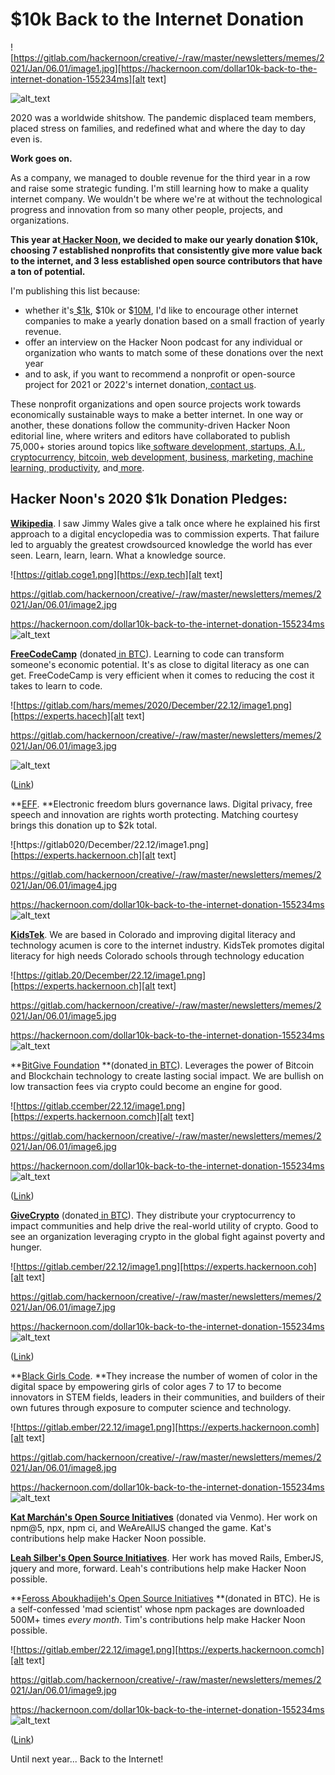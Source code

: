 




# $10k Back to the Internet Donation



![https://gitlab.com/hackernoon/creative/-/raw/master/newsletters/memes/2021/Jan/06.01/image1.jpg][https://hackernoon.com/dollar10k-back-to-the-internet-donation-155234ms][alt text]






![alt_text](images/image1.jpg "image_tooltip")


2020 was a worldwide shitshow. The pandemic displaced team members, placed stress on families, and redefined what and where the day to day even is.

**Work goes on.**

As a company, we managed to double revenue for the third year in a row and raise some strategic funding. I'm still learning how to make a quality internet company. We wouldn't be where we're at without the technological progress and innovation from so many other people, projects, and organizations.

**This year at[ Hacker Noon](https://hackernoon.com), we decided to make our yearly donation $10k, choosing 7 established nonprofits that consistently give more value back to the internet, and 3 less established open source contributors that have a ton of potential.**

I'm publishing this list because:



*   whether it's[ $1k](https://hackernoon.com/hacker-noon-donates-to-eff-in-support-of-a-better-internet-xbep3626), $10k or $[10M](https://www.google.com/search?sxsrf=ALeKk03Qg-A4GIG1_astE-B6ExpKXupC3g%3A1608906656391&ei=oPflX6ueF8OztQaOpr_QBg&q=10+million+dollar+donation&oq=10+million+dollar+donation&gs_lcp=CgZwc3ktYWIQAzICCAAyBAgAEB4yBggAEAUQHjIGCAAQBRAeMgYIABAFEB4yBggAEAUQHjoECAAQRzoGCAAQBxAeOgQIABBDOgcIABAUEIcCOgcIIxCwAhAnOggIABAIEAcQHjoICAAQBxAFEB46BAgAEA06BggAEA0QHjoICAAQDRAFEB5QnxRY7ytg7ixoAHADeACAAV-IAbIJkgECMTaYAQCgAQGqAQdnd3Mtd2l6yAEIwAEB&sclient=psy-ab&ved=0ahUKEwir7uutrOntAhXDWc0KHQ7TD2oQ4dUDCA0&uact=5), I'd like to encourage other internet companies to make a yearly donation based on a small fraction of yearly revenue.
*   offer an interview on the Hacker Noon podcast for any individual or organization who wants to match some of these donations over the next year
*   and to ask, if you want to recommend a nonprofit or open-source project for 2021 or 2022's internet donation,[ contact us](https://hackernoon.com/contact).

These nonprofit organizations and open source projects work towards economically sustainable ways to make a better internet. In one way or another, these donations follow the community-driven Hacker Noon editorial line, where writers and editors have collaborated to publish 75,000+ stories around topics like[ software development](https://hackernoon.com/tagged/software-development),[ startups](https://hackernoon.com/tagged/startup),[ A.I.](https://hackernoon.com/tagged/ai),[ cryptocurrency](https://hackernoon.com/tagged/cryptocurrency),[ bitcoin](https://hackernoon.com/tagged/bitcoin),[ web development](https://hackernoon.com/tagged/web-development),[ business](https://hackernoon.com/tagged/business),[ marketing](https://hackernoon.com/tagged/marketing),[ machine learning](https://hackernoon.com/tagged/machine-learning),[ productivity](https://hackernoon.com/tagged/productivity), and[ more](https://hackernoon.com/tagged/).


## **Hacker Noon's 2020 $1k Donation Pledges:**

**[Wikipedia](https://en.wikipedia.org/w/index.php?title=Wikipedia&banner=S2021_1123_enUS_dsk_lg_control&force=1&country=US&utm_campaign=C2021_social&utm_medium=google&utm_source=enUS2021_fr_search_brand_wikipedia_WPArticlePage_var3_text_resp&gclid=CjwKCAiAirb_BRBNEiwALHlnD0_lyOJaIzuYs42VynZSLf4wjEkM8NxhoLgKa8fzixoZkHcyrqDx2BoCUz8QAvD_BwE)**. I saw Jimmy Wales give a talk once where he explained his first approach to a digital encyclopedia was to commission experts. That failure led to arguably the greatest crowdsourced knowledge the world has ever seen. Learn, learn, learn. What a knowledge source.




![https://gitlab.coge1.png][https://exp.tech][alt text]



https://gitlab.com/hackernoon/creative/-/raw/master/newsletters/memes/2021/Jan/06.01/image2.jpg


https://hackernoon.com/dollar10k-back-to-the-internet-donation-155234ms
![alt_text](images/image2.jpg "image_tooltip")


**[FreeCodeCamp](https://www.freecodecamp.org/donate/)** (donated[ in BTC](https://www.blockchain.com/btc/tx/be9e7349167e856c7356914615cda99add02f4556abb93d23791dad58bb4b9ca)). Learning to code can transform someone's economic potential. It's as close to digital literacy as one can get. FreeCodeCamp is very efficient when it comes to reducing the cost it takes to learn to code.






![https://gitlab.com/hars/memes/2020/December/22.12/image1.png][https://experts.hacech][alt text]



https://gitlab.com/hackernoon/creative/-/raw/master/newsletters/memes/2021/Jan/06.01/image3.jpg

![alt_text](images/image3.jpg "image_tooltip")


([Link](https://www.blockchain.com/btc/tx/be9e7349167e856c7356914615cda99add02f4556abb93d23791dad58bb4b9ca))

**[EFF](https://supporters.eff.org/donate/year-end-challenge--S). **Electronic freedom blurs governance laws. Digital privacy, free speech and innovation are rights worth protecting. Matching courtesy brings this donation up to $2k total.




![https://gitlab020/December/22.12/image1.png][https://experts.hackernoon.ch][alt text]




https://gitlab.com/hackernoon/creative/-/raw/master/newsletters/memes/2021/Jan/06.01/image4.jpg


https://hackernoon.com/dollar10k-back-to-the-internet-donation-155234ms
![alt_text](images/image4.jpg "image_tooltip")


**[KidsTek](https://kidstek.org/)**. We are based in Colorado and improving digital literacy and technology acumen is core to the internet industry. KidsTek promotes digital literacy for high needs Colorado schools through technology education





![https://gitlab.20/December/22.12/image1.png][https://experts.hackernoon.ch][alt text]



https://gitlab.com/hackernoon/creative/-/raw/master/newsletters/memes/2021/Jan/06.01/image5.jpg


https://hackernoon.com/dollar10k-back-to-the-internet-donation-155234ms
![alt_text](images/image5.jpg "image_tooltip")


**[BitGive Foundation](https://www.bitgivefoundation.org/) **(donated[ in BTC](https://bitpay.com/insight/#/BTC/mainnet/tx/0b18160e4472c3195b00d5c2248d8a5bfca4953add1c03edd77164587751bd4e)). Leverages the power of Bitcoin and Blockchain technology to create lasting social impact. We are bullish on low transaction fees via crypto could become an engine for good.







![https://gitlab.ccember/22.12/image1.png][https://experts.hackernoon.comch][alt text]



https://gitlab.com/hackernoon/creative/-/raw/master/newsletters/memes/2021/Jan/06.01/image6.jpg


https://hackernoon.com/dollar10k-back-to-the-internet-donation-155234ms
![alt_text](images/image6.jpg "image_tooltip")


([Link](https://bitpay.com/insight/#/BTC/mainnet/tx/0b18160e4472c3195b00d5c2248d8a5bfca4953add1c03edd77164587751bd4e))

**[GiveCrypto](https://www.givecrypto.org/)** (donated[ in BTC](https://commerce.coinbase.com/receipts/EWM7Z5TN)). They distribute your cryptocurrency to impact communities and help drive the real-world utility of crypto. Good to see an organization leveraging crypto in the global fight against poverty and hunger.






![https://gitlab.cember/22.12/image1.png][https://experts.hackernoon.coh][alt text]




https://gitlab.com/hackernoon/creative/-/raw/master/newsletters/memes/2021/Jan/06.01/image7.jpg


https://hackernoon.com/dollar10k-back-to-the-internet-donation-155234ms
![alt_text](images/image7.jpg "image_tooltip")


([Link](https://commerce.coinbase.com/receipts/EWM7Z5TN))

**[Black Girls Code](https://www.blackgirlscode.com/). **They increase the number of women of color in the digital space by empowering girls of color ages 7 to 17 to become innovators in STEM fields, leaders in their communities, and builders of their own futures through exposure to computer science and technology.







![https://gitlab.ember/22.12/image1.png][https://experts.hackernoon.comh][alt text]




https://gitlab.com/hackernoon/creative/-/raw/master/newsletters/memes/2021/Jan/06.01/image8.jpg


https://hackernoon.com/dollar10k-back-to-the-internet-donation-155234ms
![alt_text](images/image8.jpg "image_tooltip")


**[Kat Marchán's Open Source Initiatives](https://github.com/sponsors/zkat)** (donated via Venmo). Her work on npm@5, npx, npm ci, and WeAreAllJS changed the game. Kat's contributions help make Hacker Noon possible.

**[Leah Silber's Open Source Initiatives](https://github.com/sponsors/wifelette)**. Her work has moved Rails, EmberJS, jquery and more, forward. Leah's contributions help make Hacker Noon possible.

**[Feross Aboukhadijeh's Open Source Initiatives](https://feross.org/) **(donated in BTC). He is a self-confessed 'mad scientist' whose npm packages are downloaded 500M+ times _every month_. Tim's contributions help make Hacker Noon possible.



![https://gitlab.ember/22.12/image1.png][https://experts.hackernoon.comch][alt text]



https://gitlab.com/hackernoon/creative/-/raw/master/newsletters/memes/2021/Jan/06.01/image9.jpg


https://hackernoon.com/dollar10k-back-to-the-internet-donation-155234ms
![alt_text](images/image9.jpg "image_tooltip")


([Link](https://www.blockchain.com/btc/tx/be9e7349167e856c7356914615cda99add02f4556abb93d23791dad58bb4b9ca))

Until next year... Back to the Internet!
